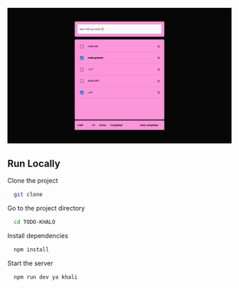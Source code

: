 ![plot](./src/img/todo_khalo.png)

## Run Locally

Clone the project

```bash
  git clone 
```

Go to the project directory

```bash
  cd TODO-KHALO
```

Install dependencies

```bash
  npm install
```

Start the server

```bash
  npm run dev ya khali
```
